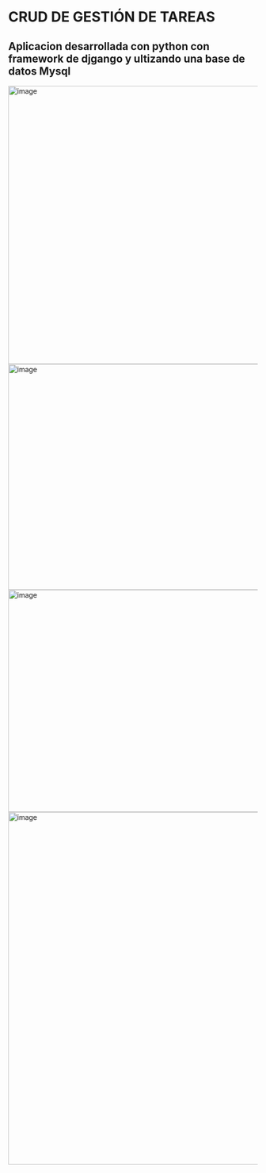 # CRUD DE GESTIÓN DE TAREAS 
## Aplicacion desarrollada con python con framework de djgango y ultizando una base de datos Mysql 

<img width="1412" height="561" alt="image" src="https://github.com/user-attachments/assets/718bd3cb-c1d9-487e-9f98-e86b6dd8423f" />
<img width="1339" height="455" alt="image" src="https://github.com/user-attachments/assets/770f17dd-1a8a-4c83-a72a-f58729093e78" />
<img width="1347" height="448" alt="image" src="https://github.com/user-attachments/assets/b18f393d-8ee5-49d9-ad6a-04d7345da15c" />
<img width="1325" height="711" alt="image" src="https://github.com/user-attachments/assets/e5b784df-3d3c-4dfe-8519-3f08b5af9dbd" />


